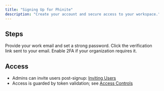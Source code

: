 ```yaml
---
title: "Signing Up for Phinite"
description: "Create your account and secure access to your workspace."
---
```


## Steps

<Steps>
<Step title="Create account">
  Provide your work email and set a strong password.
</Step>
<Step title="Verify email">
  Click the verification link sent to your email.
</Step>
<Step title="Secure your account">
  Enable 2FA if your organization requires it.
</Step>
</Steps>

## Access

- Admins can invite users post-signup: [Inviting Users](/getting-started/users-access/inviting-users)
- Access is guarded by token validation; see [Access Controls](/getting-started/users-access/access-controls)


